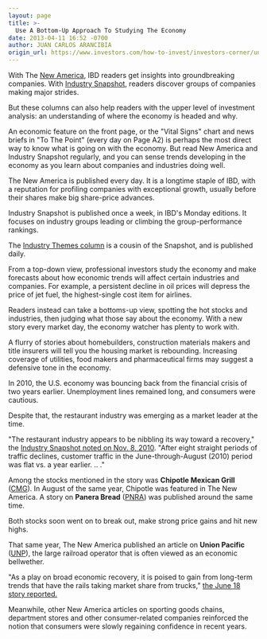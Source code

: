```yaml
---
layout: page
title: >-
  Use A Bottom-Up Approach To Studying The Economy
date: 2013-04-11 16:52 -0700
author: JUAN CARLOS ARANCIBIA
origin_url: https://www.investors.com/how-to-invest/investors-corner/understand-economy-via-industry-snapshot
---
```





With The [New America](http://news.investors.com/business/new-america.htm), IBD readers get insights into groundbreaking companies. With [Industry Snapshot](http://news.investors.com/business/industry-snapshot.htm), readers discover groups of companies making major strides.


But these columns can also help readers with the upper level of investment analysis: an understanding of where the economy is headed and why.


An economic feature on the front page, or the "Vital Signs" chart and news briefs in "To The Point" (every day on Page A2) is perhaps the most direct way to know what is going on with the economy. But read New America and Industry Snapshot regularly, and you can sense trends developing in the economy as you learn about companies and industries doing well.


The New America is published every day. It is a longtime staple of IBD, with a reputation for profiling companies with exceptional growth, usually before their shares make big share-price advances.


Industry Snapshot is published once a week, in IBD's Monday editions. It focuses on industry groups leading or climbing the group-performance rankings.


The [Industry Themes column](http://news.investors.com/investing/ibd-industry-themes.htm) is a cousin of the Snapshot, and is published daily.


From a top-down view, professional investors study the economy and make forecasts about how economic trends will affect certain industries and companies. For example, a persistent decline in oil prices will depress the price of jet fuel, the highest-single cost item for airlines.


Readers instead can take a bottoms-up view, spotting the hot stocks and industries, then judging what those say about the economy. With a new story every market day, the economy watcher has plenty to work with.


A flurry of stories about homebuilders, construction materials makers and title insurers will tell you the housing market is rebounding. Increasing coverage of utilities, food makers and pharmaceutical firms may suggest a defensive tone in the economy.


In 2010, the U.S. economy was bouncing back from the financial crisis of two years earlier. Unemployment lines remained long, and consumers were cautious.


Despite that, the restaurant industry was emerging as a market leader at the time.


"The restaurant industry appears to be nibbling its way toward a recovery," the [Industry Snapshot noted on Nov. 8, 2010](http://news.investors.com/business-industry-snapshot/110510-552891-food-fight-catering-to-the-new-frugal-diner.htm). "After eight straight periods of traffic declines, customer traffic in the June-through-August (2010) period was flat vs. a year earlier. .. ."


Among the stocks mentioned in the story was **Chipotle Mexican Grill** ([CMG](https://research.investors.com/quote.aspx?symbol=CMG)). In August of the same year, Chipotle was featured in The New America. A story on **Panera Bread** ([PNRA](https://research.investors.com/quote.aspx?symbol=PNRA)) was published around the same time.


Both stocks soon went on to break out, make strong price gains and hit new highs.


That same year, The New America published an article on  **Union Pacific** ([UNP](https://research.investors.com/quote.aspx?symbol=UNP)), the large railroad operator that is often viewed as an economic bellwether.


"As a play on broad economic recovery, it is poised to gain from long-term trends that have the rails taking market share from trucks," [the June 18 story reported.](http://news.investors.com/business-the-new-america/061710-537647-rail-giant-finds-itself-in-the-right-place-at-right-time.htm)


Meanwhile, other New America articles on sporting goods chains, department stores and other consumer-related companies reinforced the notion that consumers were slowly regaining confidence in recent years.




